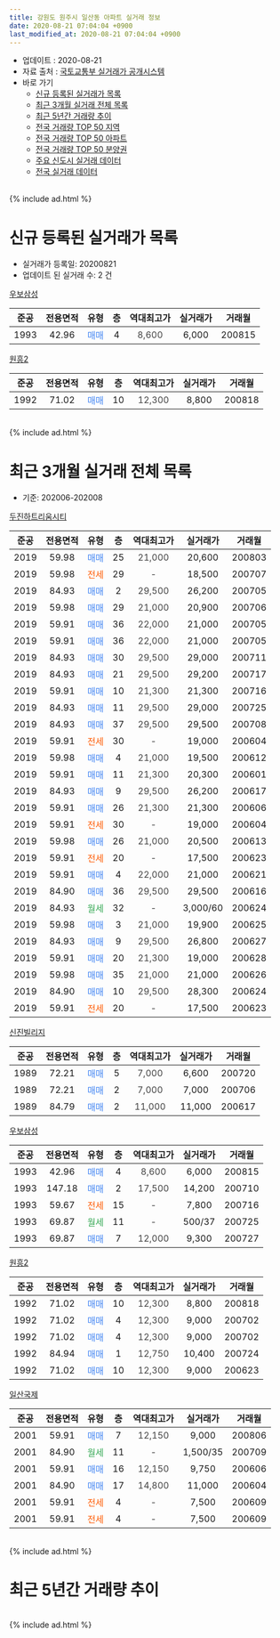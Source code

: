 ```yaml
---
title: 강원도 원주시 일산동 아파트 실거래 정보
date: 2020-08-21 07:04:04 +0900
last_modified_at: 2020-08-21 07:04:04 +0900
---
```


* 업데이트 : 2020-08-21
* 자료 출처 : [국토교통부 실거래가 공개시스템](http://rt.molit.go.kr)
* 바로 가기
    * [신규 등록된 실거래가 목록](#신규-등록된-실거래가-목록)
    * [최근 3개월 실거래 전체 목록](#최근-3개월-실거래-전체-목록)
    * [최근 5년간 거래량 추이](#최근-5년간-거래량-추이)
    * [전국 거래량 TOP 50 지역](https://inasie.github.io/apt-trade-info/최근-3개월-전국에서-가장-거래가-많이-발생한-지역)
    * [전국 거래량 TOP 50 아파트](https://inasie.github.io/apt-trade-info/최근-3개월-전국에서-가장-거래가-많이-발생한-아파트)
    * [전국 거래량 TOP 50 분양권](https://inasie.github.io/apt-trade-info/최근-3개월-전국에서-가장-거래가-많이-발생한-분양권)
    * [주요 신도시 실거래 데이터](https://inasie.github.io/apt-trade-info/주요-신도시)
    * [전국 실거래 데이터](https://inasie.github.io/apt-trade-info/전국)
<br>
{% include ad.html %}
<br>

# 신규 등록된 실거래가 목록
* 실거래가 등록일: 20200821
* 업데이트 된 실거래 수: 2 건


[우보삼성](https://search.naver.com/search.naver?query=%EA%B0%95%EC%9B%90%EB%8F%84+%EC%9B%90%EC%A3%BC%EC%8B%9C+%EC%9D%BC%EC%82%B0%EB%8F%99+%EC%9A%B0%EB%B3%B4%EC%82%BC%EC%84%B1)

|준공|전용면적|유형|층|역대최고가|실거래가|거래월|
|:---:|:---:|:---:|:---:|:---:|:---:|:---:|
|1993|42.96|<span style="color:#4285f3">매매</span>|4|<span style="color:#444444">8,600</span>|6,000|200815|

[원흥2](https://search.naver.com/search.naver?query=%EA%B0%95%EC%9B%90%EB%8F%84+%EC%9B%90%EC%A3%BC%EC%8B%9C+%EC%9D%BC%EC%82%B0%EB%8F%99+%EC%9B%90%ED%9D%A52)

|준공|전용면적|유형|층|역대최고가|실거래가|거래월|
|:---:|:---:|:---:|:---:|:---:|:---:|:---:|
|1992|71.02|<span style="color:#4285f3">매매</span>|10|<span style="color:#444444">12,300</span>|8,800|200818|


<br>
{% include ad.html %}
<br>

# 최근 3개월 실거래 전체 목록
* 기준: 202006-202008


[두진하트리움시티](https://search.naver.com/search.naver?query=%EA%B0%95%EC%9B%90%EB%8F%84+%EC%9B%90%EC%A3%BC%EC%8B%9C+%EC%9D%BC%EC%82%B0%EB%8F%99+%EB%91%90%EC%A7%84%ED%95%98%ED%8A%B8%EB%A6%AC%EC%9B%80%EC%8B%9C%ED%8B%B0)

|준공|전용면적|유형|층|역대최고가|실거래가|거래월|
|:---:|:---:|:---:|:---:|:---:|:---:|:---:|
|2019|59.98|<span style="color:#4285f3">매매</span>|25|<span style="color:#444444">21,000</span>|20,600|200803|
|2019|59.98|<span style="color:#ff5a00">전세</span>|29|<span style="color:#444444">-</span>|18,500|200707|
|2019|84.93|<span style="color:#4285f3">매매</span>|2|<span style="color:#444444">29,500</span>|26,200|200705|
|2019|59.98|<span style="color:#4285f3">매매</span>|29|<span style="color:#444444">21,000</span>|20,900|200706|
|2019|59.91|<span style="color:#4285f3">매매</span>|36|<span style="color:#444444">22,000</span>|21,000|200705|
|2019|59.91|<span style="color:#4285f3">매매</span>|36|<span style="color:#444444">22,000</span>|21,000|200705|
|2019|84.93|<span style="color:#4285f3">매매</span>|30|<span style="color:#444444">29,500</span>|29,000|200711|
|2019|84.93|<span style="color:#4285f3">매매</span>|21|<span style="color:#444444">29,500</span>|29,200|200717|
|2019|59.91|<span style="color:#4285f3">매매</span>|10|<span style="color:#444444">21,300</span>|21,300|200716|
|2019|84.93|<span style="color:#4285f3">매매</span>|11|<span style="color:#444444">29,500</span>|29,000|200725|
|2019|84.93|<span style="color:#4285f3">매매</span>|37|<span style="color:#444444">29,500</span>|29,500|200708|
|2019|59.91|<span style="color:#ff5a00">전세</span>|30|<span style="color:#444444">-</span>|19,000|200604|
|2019|59.98|<span style="color:#4285f3">매매</span>|4|<span style="color:#444444">21,000</span>|19,500|200612|
|2019|59.91|<span style="color:#4285f3">매매</span>|11|<span style="color:#444444">21,300</span>|20,300|200601|
|2019|84.93|<span style="color:#4285f3">매매</span>|9|<span style="color:#444444">29,500</span>|26,200|200617|
|2019|59.91|<span style="color:#4285f3">매매</span>|26|<span style="color:#444444">21,300</span>|21,300|200606|
|2019|59.91|<span style="color:#ff5a00">전세</span>|30|<span style="color:#444444">-</span>|19,000|200604|
|2019|59.98|<span style="color:#4285f3">매매</span>|26|<span style="color:#444444">21,000</span>|20,500|200613|
|2019|59.91|<span style="color:#ff5a00">전세</span>|20|<span style="color:#444444">-</span>|17,500|200623|
|2019|59.91|<span style="color:#4285f3">매매</span>|4|<span style="color:#444444">22,000</span>|21,000|200621|
|2019|84.90|<span style="color:#4285f3">매매</span>|36|<span style="color:#444444">29,500</span>|29,500|200616|
|2019|84.93|<span style="color:#34a853">월세</span>|32|<span style="color:#444444">-</span>|3,000/60|200624|
|2019|59.98|<span style="color:#4285f3">매매</span>|3|<span style="color:#444444">21,000</span>|19,900|200625|
|2019|84.93|<span style="color:#4285f3">매매</span>|9|<span style="color:#444444">29,500</span>|26,800|200627|
|2019|59.91|<span style="color:#4285f3">매매</span>|20|<span style="color:#444444">21,300</span>|19,000|200628|
|2019|59.98|<span style="color:#4285f3">매매</span>|35|<span style="color:#444444">21,000</span>|21,000|200626|
|2019|84.90|<span style="color:#4285f3">매매</span>|10|<span style="color:#444444">29,500</span>|28,300|200624|
|2019|59.91|<span style="color:#ff5a00">전세</span>|20|<span style="color:#444444">-</span>|17,500|200623|

[신진빌리지](https://search.naver.com/search.naver?query=%EA%B0%95%EC%9B%90%EB%8F%84+%EC%9B%90%EC%A3%BC%EC%8B%9C+%EC%9D%BC%EC%82%B0%EB%8F%99+%EC%8B%A0%EC%A7%84%EB%B9%8C%EB%A6%AC%EC%A7%80)

|준공|전용면적|유형|층|역대최고가|실거래가|거래월|
|:---:|:---:|:---:|:---:|:---:|:---:|:---:|
|1989|72.21|<span style="color:#4285f3">매매</span>|5|<span style="color:#444444">7,000</span>|6,600|200720|
|1989|72.21|<span style="color:#4285f3">매매</span>|2|<span style="color:#444444">7,000</span>|7,000|200706|
|1989|84.79|<span style="color:#4285f3">매매</span>|2|<span style="color:#444444">11,000</span>|11,000|200617|

[우보삼성](https://search.naver.com/search.naver?query=%EA%B0%95%EC%9B%90%EB%8F%84+%EC%9B%90%EC%A3%BC%EC%8B%9C+%EC%9D%BC%EC%82%B0%EB%8F%99+%EC%9A%B0%EB%B3%B4%EC%82%BC%EC%84%B1)

|준공|전용면적|유형|층|역대최고가|실거래가|거래월|
|:---:|:---:|:---:|:---:|:---:|:---:|:---:|
|1993|42.96|<span style="color:#4285f3">매매</span>|4|<span style="color:#444444">8,600</span>|6,000|200815|
|1993|147.18|<span style="color:#4285f3">매매</span>|2|<span style="color:#444444">17,500</span>|14,200|200710|
|1993|59.67|<span style="color:#ff5a00">전세</span>|15|<span style="color:#444444">-</span>|7,800|200716|
|1993|69.87|<span style="color:#34a853">월세</span>|11|<span style="color:#444444">-</span>|500/37|200725|
|1993|69.87|<span style="color:#4285f3">매매</span>|7|<span style="color:#444444">12,000</span>|9,300|200727|

[원흥2](https://search.naver.com/search.naver?query=%EA%B0%95%EC%9B%90%EB%8F%84+%EC%9B%90%EC%A3%BC%EC%8B%9C+%EC%9D%BC%EC%82%B0%EB%8F%99+%EC%9B%90%ED%9D%A52)

|준공|전용면적|유형|층|역대최고가|실거래가|거래월|
|:---:|:---:|:---:|:---:|:---:|:---:|:---:|
|1992|71.02|<span style="color:#4285f3">매매</span>|10|<span style="color:#444444">12,300</span>|8,800|200818|
|1992|71.02|<span style="color:#4285f3">매매</span>|4|<span style="color:#444444">12,300</span>|9,000|200702|
|1992|71.02|<span style="color:#4285f3">매매</span>|4|<span style="color:#444444">12,300</span>|9,000|200702|
|1992|84.94|<span style="color:#4285f3">매매</span>|1|<span style="color:#444444">12,750</span>|10,400|200724|
|1992|71.02|<span style="color:#4285f3">매매</span>|10|<span style="color:#444444">12,300</span>|9,000|200623|


<script async src="//pagead2.googlesyndication.com/pagead/js/adsbygoogle.js"></script>
<!-- 기본 -->
<ins class="adsbygoogle"
     style="display:block"
     data-ad-client="ca-pub-2446590836940007"
     data-ad-slot="1659523306"
     data-ad-format="auto"
     data-full-width-responsive="true"></ins>
<script>
(adsbygoogle = window.adsbygoogle || []).push({});
</script>


[일산국제](https://search.naver.com/search.naver?query=%EA%B0%95%EC%9B%90%EB%8F%84+%EC%9B%90%EC%A3%BC%EC%8B%9C+%EC%9D%BC%EC%82%B0%EB%8F%99+%EC%9D%BC%EC%82%B0%EA%B5%AD%EC%A0%9C)

|준공|전용면적|유형|층|역대최고가|실거래가|거래월|
|:---:|:---:|:---:|:---:|:---:|:---:|:---:|
|2001|59.91|<span style="color:#4285f3">매매</span>|7|<span style="color:#444444">12,150</span>|9,000|200806|
|2001|84.90|<span style="color:#34a853">월세</span>|11|<span style="color:#444444">-</span>|1,500/35|200709|
|2001|59.91|<span style="color:#4285f3">매매</span>|16|<span style="color:#444444">12,150</span>|9,750|200606|
|2001|84.90|<span style="color:#4285f3">매매</span>|17|<span style="color:#444444">14,800</span>|11,000|200604|
|2001|59.91|<span style="color:#ff5a00">전세</span>|4|<span style="color:#444444">-</span>|7,500|200609|
|2001|59.91|<span style="color:#ff5a00">전세</span>|4|<span style="color:#444444">-</span>|7,500|200609|


<br>
{% include ad.html %}
<br>

# 최근 5년간 거래량 추이


<div style="width:100%;">
    <canvas id="deal_progress" height="200"></canvas>
</div>

<script>
new Chart(document.getElementById("deal_progress"), {
    type: 'line',
    data: {
        labels: ['201508','201509','201510','201511','201512','201601','201602','201603','201604','201605','201606','201607','201608','201609','201610','201611','201612','201701','201702','201703','201704','201705','201706','201707','201708','201709','201710','201711','201712','201801','201802','201803','201804','201805','201806','201807','201808','201809','201810','201811','201812','201901','201902','201903','201904','201905','201906','201907','201908','201909','201910','201911','201912','202001','202002','202003','202004','202005','202006','202007','202008'],
        datasets: [{
            label: '매매',
            pointRadius: 1,
            data: [2, 4, 10, 9, 5, 4, 9, 5, 2, 16, 3, 7, 5, 12, 10, 8, 5, 2, 11, 9, 9, 8, 6, 8, 4, 2, 9, 6, 4, 8, 9, 14, 10, 5, 5, 5, 4, 4, 11, 5, 4, 7, 8, 17, 18, 26, 22, 18, 14, 6, 6, 5, 9, 6, 15, 8, 14, 11, 16, 16, 4],
            borderColor: "rgba(255, 201, 14, 1)",
            backgroundColor: "rgba(255, 201, 14, 0.5)",
            fill: false,
            lineTension: 0
        },{
            label: '전월세',
            pointRadius: 1,
            data: [1, 5, 5, 4, 3, 5, 4, 2, 3, 8, 3, 1, 5, 4, 2, 5, 7, 7, 9, 2, 4, 5, 0, 2, 2, 3, 5, 1, 1, 1, 6, 6, 1, 2, 4, 2, 4, 4, 1, 1, 2, 6, 11, 7, 8, 17, 25, 14, 11, 7, 3, 5, 2, 6, 4, 5, 4, 6, 7, 4, 0],
            borderColor: "rgba(0, 141, 185, 1)",
            backgroundColor: "rgba(0, 141, 185, 0.5)",
            fill: false,
            lineTension: 0
        }
        ]
    },
    options: {
        responsive: true,
        title: {
            display: false
        },
        tooltips: {
            mode: 'index',
            intersect: false
        },
        hover: {
            mode: 'nearest',
            intersect: true
        },
        scales: {
            xAxes: [{
                display: true,
                scaleLabel: {
                    display: true,
                    labelString: '년/월'
                }
            }],
            yAxes: [{
                display: true,
                ticks: {
                    suggestedMin: 0,
                },
                scaleLabel: {
                    display: true,
                    labelString: '실거래 수'
                }
            }]
        }
    }
});

</script>


<br>
{% include ad.html %}
<br>

